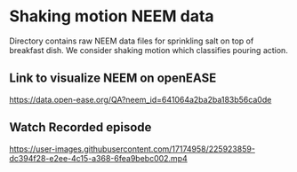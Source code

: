 # Shaking motion NEEM data
Directory contains raw NEEM data files for sprinkling salt on top of breakfast dish.
We consider shaking motion which classifies pouring action.

## Link to visualize NEEM on openEASE
https://data.open-ease.org/QA?neem_id=641064a2ba2ba183b56ca0de


## Watch Recorded episode
https://user-images.githubusercontent.com/17174958/225923859-dc394f28-e2ee-4c15-a368-6fea9bebc002.mp4

